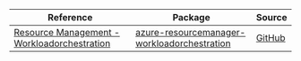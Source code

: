 | Reference | Package | Source |
|---|---|---|
|[Resource Management - Workloadorchestration](resourcemanager-workloadorchestration-readme.md)|[azure-resourcemanager-workloadorchestration](https://repo1.maven.org/maven2/com/azure/resourcemanager/azure-resourcemanager-workloadorchestration)|[GitHub](https://github.com/Azure/azure-sdk-for-java/blob/main/sdk/workloadorchestration/azure-resourcemanager-workloadorchestration)|
